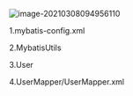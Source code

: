 ![image-20210308094956110](C:\Users\11257\AppData\Roaming\Typora\typora-user-images\image-20210308094956110.png)

1.mybatis-config.xml

2.MybatisUtils

3.User

4.UserMapper/UserMapper.xml